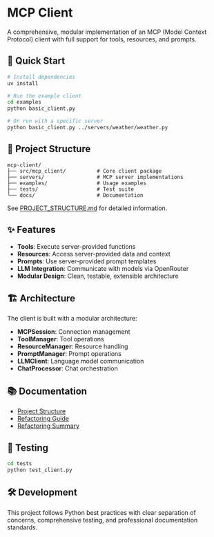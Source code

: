 # MCP Client

A comprehensive, modular implementation of an MCP (Model Context Protocol) client with full support for tools, resources, and prompts.

## 🚀 Quick Start

```bash
# Install dependencies
uv install

# Run the example client
cd examples
python basic_client.py

# Or run with a specific server
python basic_client.py ../servers/weather/weather.py
```

## 📁 Project Structure

```
mcp-client/
├── src/mcp_client/          # Core client package
├── servers/                 # MCP server implementations
├── examples/                # Usage examples  
├── tests/                   # Test suite
└── docs/                    # Documentation
```

See [PROJECT_STRUCTURE.md](docs/PROJECT_STRUCTURE.md) for detailed information.

## ✨ Features

- **Tools**: Execute server-provided functions
- **Resources**: Access server-provided data and context
- **Prompts**: Use server-provided prompt templates
- **LLM Integration**: Communicate with models via OpenRouter
- **Modular Design**: Clean, testable, extensible architecture

## 🏗️ Architecture

The client is built with a modular architecture:

- **MCPSession**: Connection management
- **ToolManager**: Tool operations
- **ResourceManager**: Resource handling
- **PromptManager**: Prompt operations
- **LLMClient**: Language model communication
- **ChatProcessor**: Chat orchestration

## 📚 Documentation

- [Project Structure](docs/PROJECT_STRUCTURE.md)
- [Refactoring Guide](docs/README_refactored.md)
- [Refactoring Summary](docs/REFACTORING_SUMMARY.md)

## 🧪 Testing

```bash
cd tests
python test_client.py
```

## 🛠️ Development

This project follows Python best practices with clear separation of concerns, comprehensive testing, and professional documentation standards.